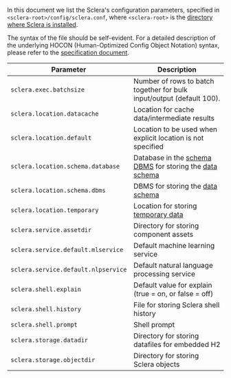 In this document we list the Sclera's configuration parameters, specified in `<sclera-root>/config/sclera.conf`, where `<sclera-root>` is the [directory where Sclera is installed](../setup/install.md#installing-sclera-core-packages-and-shell).

The syntax of the file should be self-evident. For a detailed description of the underlying HOCON (Human-Optimized Config Object Notation) syntax, please refer to the [specification document](https://github.com/typesafehub/config/blob/master/HOCON.md).

| Parameter | Description
| --------- | -----------
| <a class="anchor" name="sclera-exec-batchsize"></a>`sclera.exec.batchsize` | Number of rows to batch together for bulk input/output (default 100).
| <a class="anchor" name="sclera-location-datacache"></a>`sclera.location.datacache` | Location for cache data/intermediate results
| <a class="anchor" name="sclera-location-default"></a>`sclera.location.default` | Location to be used when explicit location is not specified
| <a class="anchor" name="sclera-location-schema-database"></a>`sclera.location.schema.database` | Database in the [schema DBMS](#sclera-location-schema-dbms) for storing the [data schema](../intro/technical.md#metadata-store)
| <a class="anchor" name="sclera-location-schema-dbms"></a>`sclera.location.schema.dbms` | DBMS for storing the [data schema](../intro/technical.md#metadata-store)
| <a class="anchor" name="sclera-location-temporary"></a>`sclera.location.temporary` | Location for storing [temporary data](../intro/technical.md#cache-store)
| <a class="anchor" name="sclera-service-assetdir"></a>`sclera.service.assetdir` | Directory for storing component assets
| <a class="anchor" name="sclera-service-default-mlservice"></a>`sclera.service.default.mlservice` | Default machine learning service
| <a class="anchor" name="sclera-service-default-nlpservice"></a>`sclera.service.default.nlpservice` | Default natural language processing service
| <a class="anchor" name="sclera-shell-explain"></a>`sclera.shell.explain` | Default value for explain (true = on, or false = off)
| <a class="anchor" name="sclera-shell-history"></a>`sclera.shell.history` | File for storing Sclera shell history
| <a class="anchor" name="sclera-shell-prompt"></a>`sclera.shell.prompt` | Shell prompt
| <a class="anchor" name="sclera-storage-datadir"></a>`sclera.storage.datadir` | Directory for storing datafiles for embedded H2
| <a class="anchor" name="sclera-storage-objectdir"></a>`sclera.storage.objectdir`| Directory for storing Sclera objects 
